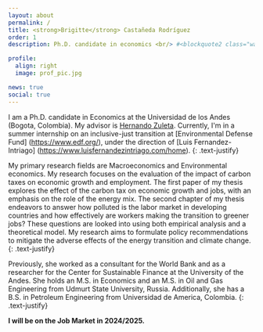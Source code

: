 ```yaml
---
layout: about
permalink: /
title: <strong>Brigitte</strong> Castañeda Rodríguez
order: 1
description: Ph.D. candidate in economics <br/> #<blockquote2 class="warning" id="mymotto" title="Motto"><h5> 'Nothing is built on stone, all is built on sand; but we must build as if the sand were stone.' <br/> – Jorge Luis Borges</h5></blockquote2> 

profile:
  align: right
  image: prof_pic.jpg

news: true
social: true
---
```


I am a Ph.D. candidate in Economics at the Universidad de los Andes (Bogota, Colombia). My advisor is [Hernando Zuleta](https://scholar.google.com/citations?user=CgFQtFIAAAAJ&hl=en). Currently, I'm in a summer internship on an inclusive-just transition at [Environmental Defense Fund] (https://www.edf.org/), under the direction of [Luis Fernandez-Intriago] (https://www.luisfernandezintriago.com/home).  {: .text-justify}

My primary research fields are Macroeconomics and Environmental economics. My research focuses on the evaluation of the impact of carbon taxes on economic growth and employment. The first paper of my thesis explores the effect of the carbon tax on economic growth and jobs, with an emphasis on the role of the energy mix. The second chapter of my thesis endeavors to answer how polluted is the labor market in developing countries and how effectively are workers making the transition to greener jobs? These questions are looked into using both empirical analysis and a theoretical model. My research aims to formulate policy recommendations to mitigate the adverse effects of the energy transition and climate change.{: .text-justify}

Previously, she worked as a consultant for the World Bank and as a researcher for the Center for Sustainable Finance at the University of the Andes. She holds an M.S. in Economics and an M.S. in Oil and Gas Engineering from Udmurt State University, Russia. Additionally, she has a B.S. in Petroleum Engineering from Universidad de America, Colombia. {: .text-justify}

**I will be on the Job Market in 2024/2025.**

